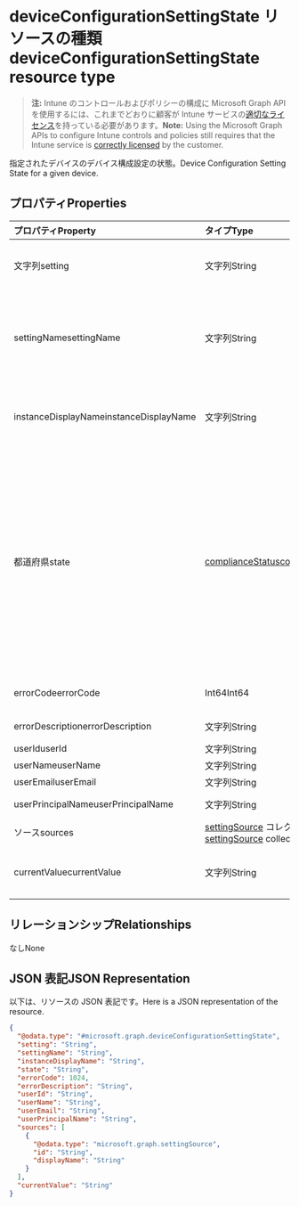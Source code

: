 # <a name="deviceconfigurationsettingstate-resource-type"></a><span data-ttu-id="1cd92-101">deviceConfigurationSettingState リソースの種類</span><span class="sxs-lookup"><span data-stu-id="1cd92-101">deviceConfigurationSettingState resource type</span></span>

> <span data-ttu-id="1cd92-102">**注:** Intune のコントロールおよびポリシーの構成に Microsoft Graph API を使用するには、これまでどおりに顧客が Intune サービスの[適切なライセンス](https://go.microsoft.com/fwlink/?linkid=839381)を持っている必要があります。</span><span class="sxs-lookup"><span data-stu-id="1cd92-102">**Note:** Using the Microsoft Graph APIs to configure Intune controls and policies still requires that the Intune service is [correctly licensed](https://go.microsoft.com/fwlink/?linkid=839381) by the customer.</span></span>

<span data-ttu-id="1cd92-103">指定されたデバイスのデバイス構成設定の状態。</span><span class="sxs-lookup"><span data-stu-id="1cd92-103">Device Configuration Setting State for a given device.</span></span>
## <a name="properties"></a><span data-ttu-id="1cd92-104">プロパティ</span><span class="sxs-lookup"><span data-stu-id="1cd92-104">Properties</span></span>
|<span data-ttu-id="1cd92-105">プロパティ</span><span class="sxs-lookup"><span data-stu-id="1cd92-105">Property</span></span>|<span data-ttu-id="1cd92-106">タイプ</span><span class="sxs-lookup"><span data-stu-id="1cd92-106">Type</span></span>|<span data-ttu-id="1cd92-107">説明</span><span class="sxs-lookup"><span data-stu-id="1cd92-107">Description</span></span>|
|:---|:---|:---|
|<span data-ttu-id="1cd92-108">文字列</span><span class="sxs-lookup"><span data-stu-id="1cd92-108">setting</span></span>|<span data-ttu-id="1cd92-109">文字列</span><span class="sxs-lookup"><span data-stu-id="1cd92-109">String</span></span>|<span data-ttu-id="1cd92-110">レポートされている設定値です。</span><span class="sxs-lookup"><span data-stu-id="1cd92-110">The setting that is being reported</span></span>|
|<span data-ttu-id="1cd92-111">settingName</span><span class="sxs-lookup"><span data-stu-id="1cd92-111">settingName</span></span>|<span data-ttu-id="1cd92-112">文字列</span><span class="sxs-lookup"><span data-stu-id="1cd92-112">String</span></span>|<span data-ttu-id="1cd92-113">レポートされている、ローカライズされた設定名またはユーザー フレンドリな設定名です</span><span class="sxs-lookup"><span data-stu-id="1cd92-113">Localized/user friendly setting name that is being reported</span></span>|
|<span data-ttu-id="1cd92-114">instanceDisplayName</span><span class="sxs-lookup"><span data-stu-id="1cd92-114">instanceDisplayName</span></span>|<span data-ttu-id="1cd92-115">文字列</span><span class="sxs-lookup"><span data-stu-id="1cd92-115">String</span></span>|<span data-ttu-id="1cd92-116">レポートされている設定インスタンスの名前です。</span><span class="sxs-lookup"><span data-stu-id="1cd92-116">Name of setting instance that is being reported.</span></span>|
|<span data-ttu-id="1cd92-117">都道府県</span><span class="sxs-lookup"><span data-stu-id="1cd92-117">state</span></span>|[<span data-ttu-id="1cd92-118">complianceStatus</span><span class="sxs-lookup"><span data-stu-id="1cd92-118">complianceStatus</span></span>](../resources/intune_shared_compliancestatus.md)|<span data-ttu-id="1cd92-p101">設定のコンプライアンスの状態です。使用可能な値は `unknown`、`notApplicable`、`compliant`、`remediated`、`nonCompliant`、`error`、`conflict`、`notAssigned` です。</span><span class="sxs-lookup"><span data-stu-id="1cd92-p101">The compliance state of the setting Possible values are: `unknown`, `notApplicable`, `compliant`, `remediated`, `nonCompliant`, `error`, `conflict`.</span></span>|
|<span data-ttu-id="1cd92-121">errorCode</span><span class="sxs-lookup"><span data-stu-id="1cd92-121">errorCode</span></span>|<span data-ttu-id="1cd92-122">Int64</span><span class="sxs-lookup"><span data-stu-id="1cd92-122">Int64</span></span>|<span data-ttu-id="1cd92-123">設定のエラー コード</span><span class="sxs-lookup"><span data-stu-id="1cd92-123">Error code for the setting</span></span>|
|<span data-ttu-id="1cd92-124">errorDescription</span><span class="sxs-lookup"><span data-stu-id="1cd92-124">errorDescription</span></span>|<span data-ttu-id="1cd92-125">文字列</span><span class="sxs-lookup"><span data-stu-id="1cd92-125">String</span></span>|<span data-ttu-id="1cd92-126">エラーの説明</span><span class="sxs-lookup"><span data-stu-id="1cd92-126">Error description</span></span>|
|<span data-ttu-id="1cd92-127">userId</span><span class="sxs-lookup"><span data-stu-id="1cd92-127">userId</span></span>|<span data-ttu-id="1cd92-128">文字列</span><span class="sxs-lookup"><span data-stu-id="1cd92-128">String</span></span>|<span data-ttu-id="1cd92-129">UserId</span><span class="sxs-lookup"><span data-stu-id="1cd92-129">UserId</span></span>|
|<span data-ttu-id="1cd92-130">userName</span><span class="sxs-lookup"><span data-stu-id="1cd92-130">userName</span></span>|<span data-ttu-id="1cd92-131">文字列</span><span class="sxs-lookup"><span data-stu-id="1cd92-131">String</span></span>|<span data-ttu-id="1cd92-132">userName</span><span class="sxs-lookup"><span data-stu-id="1cd92-132">UserName</span></span>|
|<span data-ttu-id="1cd92-133">userEmail</span><span class="sxs-lookup"><span data-stu-id="1cd92-133">userEmail</span></span>|<span data-ttu-id="1cd92-134">文字列</span><span class="sxs-lookup"><span data-stu-id="1cd92-134">String</span></span>|<span data-ttu-id="1cd92-135">userEmail</span><span class="sxs-lookup"><span data-stu-id="1cd92-135">UserEmail</span></span>|
|<span data-ttu-id="1cd92-136">userPrincipalName</span><span class="sxs-lookup"><span data-stu-id="1cd92-136">userPrincipalName</span></span>|<span data-ttu-id="1cd92-137">文字列</span><span class="sxs-lookup"><span data-stu-id="1cd92-137">String</span></span>|<span data-ttu-id="1cd92-138">UserPrincipalName。</span><span class="sxs-lookup"><span data-stu-id="1cd92-138">UserPrincipalName.</span></span>|
|<span data-ttu-id="1cd92-139">ソース</span><span class="sxs-lookup"><span data-stu-id="1cd92-139">sources</span></span>|<span data-ttu-id="1cd92-140">[settingSource](../resources/intune_deviceconfig_settingsource.md) コレクション</span><span class="sxs-lookup"><span data-stu-id="1cd92-140">[settingSource](../resources/intune_deviceconfig_settingsource.md) collection</span></span>|<span data-ttu-id="1cd92-141">投稿ポリシー</span><span class="sxs-lookup"><span data-stu-id="1cd92-141">Contributing policies</span></span>|
|<span data-ttu-id="1cd92-142">currentValue</span><span class="sxs-lookup"><span data-stu-id="1cd92-142">currentValue</span></span>|<span data-ttu-id="1cd92-143">文字列</span><span class="sxs-lookup"><span data-stu-id="1cd92-143">String</span></span>|<span data-ttu-id="1cd92-144">デバイスに関する設定の現在の値</span><span class="sxs-lookup"><span data-stu-id="1cd92-144">Current value of setting on device</span></span>|

## <a name="relationships"></a><span data-ttu-id="1cd92-145">リレーションシップ</span><span class="sxs-lookup"><span data-stu-id="1cd92-145">Relationships</span></span>
<span data-ttu-id="1cd92-146">なし</span><span class="sxs-lookup"><span data-stu-id="1cd92-146">None</span></span>
## <a name="json-representation"></a><span data-ttu-id="1cd92-147">JSON 表記</span><span class="sxs-lookup"><span data-stu-id="1cd92-147">JSON Representation</span></span>
<span data-ttu-id="1cd92-148">以下は、リソースの JSON 表記です。</span><span class="sxs-lookup"><span data-stu-id="1cd92-148">Here is a JSON representation of the resource.</span></span>
<!--{
  "blockType": "resource",
  "@odata.type": "microsoft.graph.deviceConfigurationSettingState"
}-->
``` json
{
  "@odata.type": "#microsoft.graph.deviceConfigurationSettingState",
  "setting": "String",
  "settingName": "String",
  "instanceDisplayName": "String",
  "state": "String",
  "errorCode": 1024,
  "errorDescription": "String",
  "userId": "String",
  "userName": "String",
  "userEmail": "String",
  "userPrincipalName": "String",
  "sources": [
    {
      "@odata.type": "microsoft.graph.settingSource",
      "id": "String",
      "displayName": "String"
    }
  ],
  "currentValue": "String"
}
```








